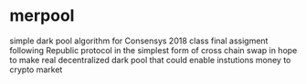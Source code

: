 # merpool
simple dark pool algorithm for Consensys 2018 class final assigment 
following Republic protocol in the simplest form of cross chain swap
in hope to make real decentralized dark pool that could enable instutions money to crypto market 

